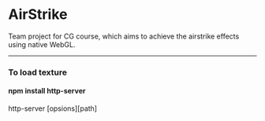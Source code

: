 # AirStrike
Team project for CG course, which aims to achieve the airstrike effects using native WebGL.



***

### To load texture

#### npm install http-server

http-server [opsions][path]